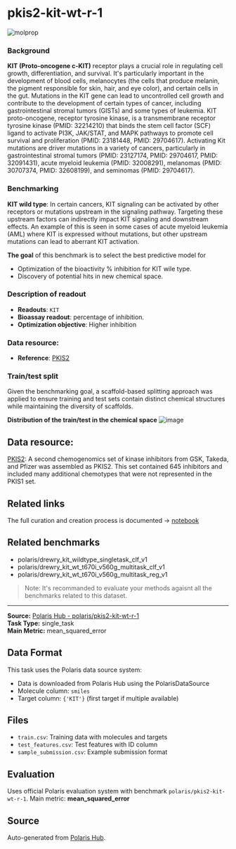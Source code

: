 # pkis2-kit-wt-r-1

![molprop](https://storage.googleapis.com/polaris-public/icons/icons8-fox-60-kinases.png)

### Background
**KIT (Proto-oncogene c-KIT)** receptor plays a crucial role in regulating cell growth, differentiation, and survival. It's particularly important in the development of blood cells, melanocytes (the cells that produce melanin, the pigment responsible for skin, hair, and eye color), and certain cells in the gut. Mutations in the KIT gene can lead to uncontrolled cell growth and contribute to the development of certain types of cancer, including gastrointestinal stromal tumors (GISTs) and some types of leukemia. KIT proto-oncogene, receptor tyrosine kinase, is a transmembrane receptor tyrosine kinase (PMID: 32214210) that binds the stem cell factor (SCF) ligand to activate PI3K, JAK/STAT, and MAPK pathways to promote cell survival and proliferation (PMID: 23181448, PMID: 29704617). Activating Kit mutations are driver mutations in a variety of cancers, particularly in gastrointestinal stromal tumors (PMID: 23127174, PMID: 29704617, PMID: 32091431), acute myeloid leukemia (PMID: 32008291), melanomas (PMID: 30707374, PMID: 32608199), and seminomas (PMID: 29704617).

### Benchmarking

**KIT wild type**: In certain cancers, KIT signaling can be activated by other receptors or mutations upstream in the signaling pathway. Targeting these upstream factors can indirectly impact KIT signaling and downstream effects. An example of this is seen in some cases of acute myeloid leukemia (AML) where KIT is expressed without mutations, but other upstream mutations can lead to aberrant KIT activation.


**The goal** of this benchmark is to select the best predictive model for 
- Optimization of the bioactivity % inhibition for KIT wile type.
- Discovery of potential hits in new chemical space.



### Description of readout 
- **Readouts**: `KIT`
- **Bioassay readout**: percentage of inhibition.
- **Optimization objective**: Higher inhibition


### Data resource: 
- **Reference**: [PKIS2](https://www.ncbi.nlm.nih.gov/pubmed/28767711)

### Train/test split
Given the benchmarking goal, a scaffold-based splitting approach was applied to ensure training and test sets contain distinct chemical structures while maintaining the diversity of scaffolds.


**Distribution of the train/test in the chemical space**
![image](https://storage.googleapis.com/polaris-public/datasets/kinases/kit/figures/drewry_kit_wildtype_v1_tnse_scaffold_split.png)


## Data resource: 
[PKIS2](https://www.ncbi.nlm.nih.gov/pubmed/28767711): A second chemogenomics set of kinase inhibitors from GSK, Takeda, and Pfizer was assembled as PKIS2. This set contained 645 inhibitors and included many additional chemotypes that were not represented in the PKIS1 set. 

## Related links
The full curation and creation process is documented -> [notebook](https://github.com/polaris-hub/polaris-recipes/blob/main/03_Kinases/KIT)

## Related benchmarks
- polaris/drewry_kit_wildtype_singletask_clf_v1
- polaris/drewry_kit_wt_t670i_v560g_multitask_clf_v1
- polaris/drewry_kit_wt_t670i_v560g_multitask_reg_v1
> Note: It's recommanded to evaluate your methods agaisnt all the benchmarks related to this dataset. 


---

**Source:** [Polaris Hub - polaris/pkis2-kit-wt-r-1](https://polarishub.io)  
**Task Type:** single_task  
**Main Metric:** mean_squared_error

## Data Format

This task uses the Polaris data source system:
- Data is downloaded from Polaris Hub using the PolarisDataSource
- Molecule column: `smiles`
- Target column: `{'KIT'}` (first target if multiple available)

## Files

- `train.csv`: Training data with molecules and targets
- `test_features.csv`: Test features with ID column
- `sample_submission.csv`: Example submission format

## Evaluation

Uses official Polaris evaluation system with benchmark `polaris/pkis2-kit-wt-r-1`.
Main metric: **mean_squared_error**

## Source

Auto-generated from [Polaris Hub](https://polarishub.io/).

